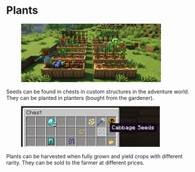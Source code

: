 # Plants

<figure><img src="../../.gitbook/assets/image (2).png" alt="" width="375"><figcaption></figcaption></figure>

Seeds can be found in chests in custom structures in the adventure world. They can be planted in planters (bought from the gardener).

<figure><img src="../../.gitbook/assets/image (1) (1).png" alt="" width="372"><figcaption></figcaption></figure>

Plants can be harvested when fully grown and yield crops with different rarity. They can be sold to the farmer at different prices.
